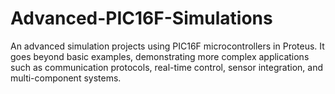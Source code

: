 # Advanced-PIC16F-Simulations
An advanced simulation projects using PIC16F microcontrollers in Proteus. It goes beyond basic examples, demonstrating more complex applications such as communication protocols, real-time control, sensor integration, and multi-component systems.
